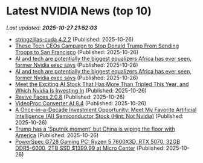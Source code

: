 # Latest NVIDIA News (top 10)
_Last updated: **2025-10-27 21:52:03**_

- [stringzillas-cuda 4.2.2](https://pypi.org/project/stringzillas-cuda/4.2.2/) (Published: 2025-10-26)
- [These Tech CEOs Campaign to Stop Donald Trump From Sending Troops to San Francisco](https://biztoc.com/x/6199baea7374eaf2) (Published: 2025-10-26)
- [AI and tech are potentially the biggest equalizers Africa has ever seen, former Nvidia exec says](https://biztoc.com/x/ee177960fed22ef9) (Published: 2025-10-26)
- [AI and tech are potentially the biggest equalizers Africa has ever seen, former Nvidia exec says](https://fortune.com/2025/10/26/african-economy-ai-tech-investment-data-computing-infrastructure/) (Published: 2025-10-26)
- [Meet the Exciting AI Stock That Has More Than Tripled This Year, and Which Nvidia Is Investing In](https://biztoc.com/x/f141fc948c41b2e1) (Published: 2025-10-26)
- [Revive Faces 2.0.8](https://post.rlsbb.to/revive-faces-2-0-8/) (Published: 2025-10-26)
- [VideoProc Converter AI 8.4](https://post.rlsbb.to/videoproc-converter-ai-8-4/) (Published: 2025-10-26)
- [A Once-in-a-Decade Investment Opportunity: Meet My Favorite Artificial Intelligence (AI) Semiconductor Stock (Hint: Not Nvidia)](https://biztoc.com/x/9aeab8a63d7abc21) (Published: 2025-10-26)
- [Trump has a 'Sputnik moment' but China is wiping the floor with America](https://www.abc.net.au/news/2025-10-27/trump-china-rare-earths-ai-bellbots-communism/105935300) (Published: 2025-10-26)
- [PowerSpec G728 Gaming PC: Ryzen 5 7600X3D, RTX 5070, 32GB DDR5-6000, 2TB SSD $1399.99 at Micro Center](https://slickdeals.net/f/18735064-powerspec-g728-gaming-pc-ryzen-5-7600x3d-rtx-5070-32gb-ddr5-6000-2tb-ssd-1399-99-at-micro-center) (Published: 2025-10-26)
